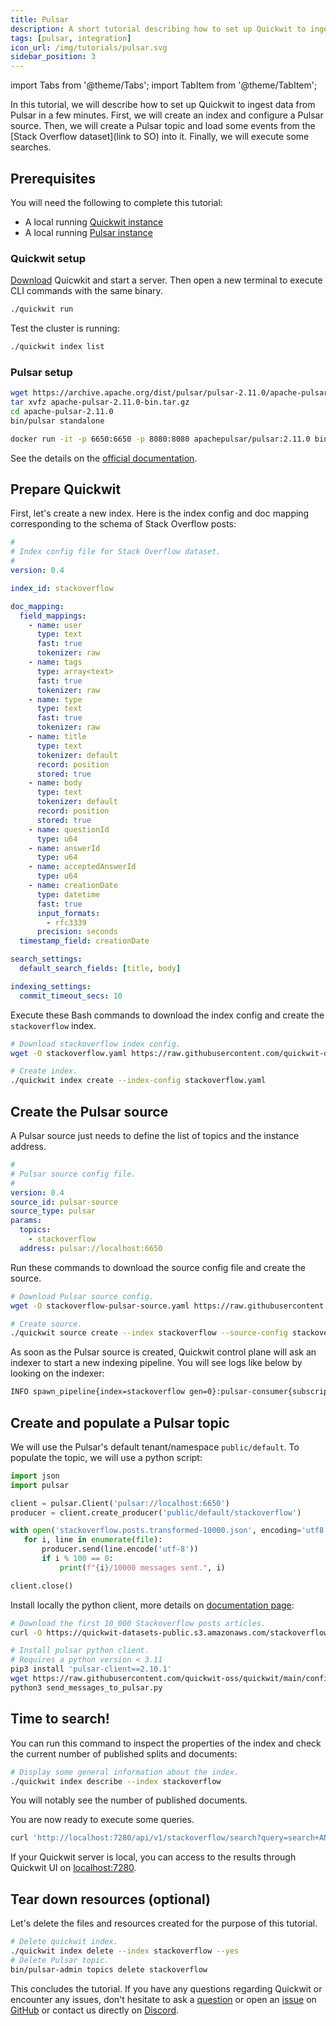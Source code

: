 ```yaml
---
title: Pulsar
description: A short tutorial describing how to set up Quickwit to ingest data from Pulsar in a few minutes
tags: [pulsar, integration]
icon_url: /img/tutorials/pulsar.svg
sidebar_position: 3
---
```


import Tabs from '@theme/Tabs';
import TabItem from '@theme/TabItem';

In this tutorial, we will describe how to set up Quickwit to ingest data from Pulsar in a few minutes. First, we will create an index and configure a Pulsar source. Then, we will create a Pulsar topic and load some events from the [Stack Overflow dataset](link to SO) into it. Finally, we will execute some searches.

## Prerequisites

You will need the following to complete this tutorial:
- A local running [Quickwit instance](/docs/get-started/installation)
- A local running [Pulsar instance](https://pulsar.apache.org/docs/next/getting-started-standalone/)

### Quickwit setup

[Download](/docs/get-started/installation) Quicwkit and start a server. Then open a new terminal to execute CLI commands with the same binary. 

```bash
./quickwit run
```

Test the cluster is running:

```bash
./quickwit index list
```

### Pulsar setup

<Tabs>

<TabItem value="Local" label="Local">

```bash
wget https://archive.apache.org/dist/pulsar/pulsar-2.11.0/apache-pulsar-2.11.0-bin.tar.gz
tar xvfz apache-pulsar-2.11.0-bin.tar.gz
cd apache-pulsar-2.11.0
bin/pulsar standalone
```

</TabItem>

<TabItem value="Docker" label="Docker">

```bash
docker run -it -p 6650:6650 -p 8080:8080 apachepulsar/pulsar:2.11.0 bin/pulsar standalone
```

See the details on the [official documentation](https://pulsar.apache.org/docs/next/getting-started-docker/).

</TabItem>

</Tabs>

## Prepare Quickwit

First, let's create a new index. Here is the index config and doc mapping corresponding to the schema of Stack Overflow posts:

```yaml title="index-config.yaml"
#
# Index config file for Stack Overflow dataset.
#
version: 0.4

index_id: stackoverflow

doc_mapping:
  field_mappings:
    - name: user
      type: text
      fast: true
      tokenizer: raw
    - name: tags
      type: array<text>
      fast: true
      tokenizer: raw
    - name: type
      type: text
      fast: true
      tokenizer: raw
    - name: title
      type: text
      tokenizer: default
      record: position
      stored: true
    - name: body
      type: text
      tokenizer: default
      record: position
      stored: true
    - name: questionId
      type: u64
    - name: answerId
      type: u64
    - name: acceptedAnswerId
      type: u64
    - name: creationDate
      type: datetime
      fast: true
      input_formats:
        - rfc3339
      precision: seconds
  timestamp_field: creationDate

search_settings:
  default_search_fields: [title, body]

indexing_settings:
  commit_timeout_secs: 10
```

Execute these Bash commands to download the index config and create the `stackoverflow` index.

```bash
# Download stackoverflow index config.
wget -O stackoverflow.yaml https://raw.githubusercontent.com/quickwit-oss/quickwit/main/config/tutorials/stackoverflow/index-config.yaml

# Create index.
./quickwit index create --index-config stackoverflow.yaml
```

## Create the Pulsar source

A Pulsar source just needs to define the list of topics and the instance address.

```yaml title="pulsar-source.yaml"
#
# Pulsar source config file.
#
version: 0.4
source_id: pulsar-source
source_type: pulsar
params:
  topics:
    - stackoverflow
  address: pulsar://localhost:6650
```

Run these commands to download the source config file and create the source.

```bash
# Download Pulsar source config.
wget -O stackoverflow-pulsar-source.yaml https://raw.githubusercontent.com/quickwit-oss/quickwit/main/config/tutorials/stackoverflow/pulsar-source.yaml

# Create source.
./quickwit source create --index stackoverflow --source-config stackoverflow-pulsar-source.yaml
```

As soon as the Pulsar source is created, Quickwit control plane will ask an indexer to start a new indexing pipeline. You will see logs like below by looking on the indexer:

```bash
INFO spawn_pipeline{index=stackoverflow gen=0}:pulsar-consumer{subscription_name="quickwit-stackoverflow-pulsar-source" params=PulsarSourceParams { topics: ["stackoverflow"], address: "pulsar://localhost:6650", consumer_name: "quickwit", authentication: None } current_positions={}}: quickwit_indexing::source::pulsar_source: Seeking to last checkpoint positions. positions={}
```

## Create and populate a Pulsar topic

We will use the Pulsar's default tenant/namespace `public/default`. To populate the topic, we will use a python script:

```python title=send_messages_to_pulsar.py
import json
import pulsar

client = pulsar.Client('pulsar://localhost:6650')
producer = client.create_producer('public/default/stackoverflow')

with open('stackoverflow.posts.transformed-10000.json', encoding='utf8') as file:
   for i, line in enumerate(file):
       producer.send(line.encode('utf-8'))
       if i % 100 == 0:
           print(f"{i}/10000 messages sent.", i)

client.close()
```

Install locally the python client, more details on [documentation page](https://pulsar.apache.org/docs/2.11.x/client-libraries-python/):

```bash
# Download the first 10_000 Stackoverflow posts articles.
curl -O https://quickwit-datasets-public.s3.amazonaws.com/stackoverflow.posts.transformed-10000.json

# Install pulsar python client.
# Requires a python version < 3.11
pip3 install 'pulsar-client==2.10.1'
wget https://raw.githubusercontent.com/quickwit-oss/quickwit/main/config/tutorials/stackoverflow/send_messages_to_pulsar.py
python3 send_messages_to_pulsar.py
```

## Time to search!

You can run this command to inspect the properties of the index and check the current number of published splits and documents:

```bash
# Display some general information about the index.
./quickwit index describe --index stackoverflow
```

You will notably see the number of published documents.

You are now ready to execute some queries.

```bash
curl 'http://localhost:7280/api/v1/stackoverflow/search?query=search+AND+engine'
```

If your Quickwit server is local, you can access to the results through Quickwit UI on [localhost:7280](http://localhost:7280/ui/search?query=&index_id=stackoverflow&max_hits=10).


## Tear down resources (optional)

Let's delete the files and resources created for the purpose of this tutorial.

```bash
# Delete quickwit index.
./quickwit index delete --index stackoverflow --yes
# Delete Pulsar topic.
bin/pulsar-admin topics delete stackoverflow
```

This concludes the tutorial. If you have any questions regarding Quickwit or encounter any issues, don't hesitate to ask a [question](https://github.com/quickwit-oss/quickwit/discussions) or open an [issue](https://github.com/quickwit-oss/quickwit/issues) on [GitHub](https://github.com/quickwit-oss/quickwit) or contact us directly on [Discord](https://discord.com/invite/MT27AG5EVE).
